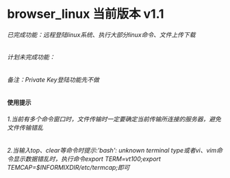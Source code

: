 # browser_linux 当前版本 v1.1
###### 已完成功能：远程登陆linux系统、执行大部分linux命令、文件上传下载
###### 计划未完成功能：
###### 备注：Private Key登陆功能先不做

#### 使用提示
###### 1.当前有多个命令窗口时，文件传输时一定要确定当前传输所连接的服务器，避免文件传输错乱
###### 2.当输入top、clear等命令时提示:'bash': unknown terminal type或者vi、vim命令显示数据错乱时，执行命令export TERM=vt100;export TEMCAP=$INFORMIXDIR/etc/termcap;即可
